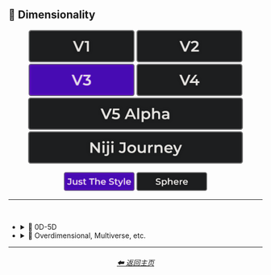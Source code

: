 <h2>🌌 Dimensionality</h2>

<div align="center">

[<img src="/Images/Repo_Parts/Buttons/Version_Buttons/button_version_V1_inactive.webp?raw=true" alt="MidJourney V1" height="64" />](/Pages/MJ_V1/Style_Pages/Sphere/Dimensionality.md)
[<img src="/Images/Repo_Parts/Buttons/Version_Buttons/button_version_V2_inactive.webp?raw=true" alt="MidJourney V2" height="64" />](/Pages/MJ_V2/Style_Pages/Sphere/Dimensionality.md)
[<img src="/Images/Repo_Parts/Buttons/Version_Buttons/button_version_V3_active.webp?raw=true" alt="MidJourney V3" height="64" />](/Pages/MJ_V3/Style_Pages/Just_The_Style/Dimensionality.md)
[<img src="/Images/Repo_Parts/Buttons/Version_Buttons/button_version_V4_inactive.webp?raw=true" alt="MidJourney V4" height="64" />](/Pages/MJ_V4/Style_Pages/Just_The_Style/Dimensionality.md)
<br>
[<img src="/Images/Repo_Parts/Buttons/Version_Buttons/button_version_V5_Alpha_inactive_half.webp?raw=true" alt="MidJourney V5" height="64" />](/Pages/MJ_V5/Style_Pages/Just_The_Style/Dimensionality.md)
[<img src="/Images/Repo_Parts/Buttons/Version_Buttons/button_version_niji_inactive_half.webp?raw=true" alt="Niji Journey" height="64" />](/Pages/Niji_Journey/Style_Pages/Dimensionality.md)

[<img src="/Images/Repo_Parts/Buttons/Image_Type_Buttons/button_just_the_style_active.webp?raw=true" alt="Just The Style" width="140.5" />](/Pages/MJ_V3/Style_Pages/Just_The_Style/Dimensionality.md)
[<img src="/Images/Repo_Parts/Buttons/Image_Type_Buttons/button_sphere_inactive.webp?raw=true" alt="Sphere" width="140.5" />](/Pages/MJ_V3/Style_Pages/Sphere/Dimensionality.md)

</div>

<hr>
<br>


- <details><summary>🌌 0D-5D</summary><p><div align="center">

    | 0-Dimensional | 0-D |
    | :-: | :-: |
    | <img src="/Images/MJ_V3/MidJourney_Styles/Wave_10/0-Dimensional.webp?raw=true" width="256" /> | <img src="/Images/MJ_V3/MidJourney_Styles/Wave_10/0-D.webp?raw=true" width="256" /> |
    
    <br>
    
    | 1-Dimensional | 1-D |
    | :-: | :-: |
    | <img src="/Images/MJ_V3/MidJourney_Styles/Wave_10/1-Dimensional.webp?raw=true" width="256" /> | <img src="/Images/MJ_V3/MidJourney_Styles/Wave_10/1-D.webp?raw=true" width="256" /> |
    
    <br>

    | 2-Dimensional | 2D |
    | :-: | :-: |
    | <img src="/Images/MJ_V3/MidJourney_Styles/2-Dimensional.webp?raw=true" width="256" /> | <img src="/Images/MJ_V3/MidJourney_Styles/2D.webp?raw=true" width="256" /> | 
    
    <br>
    
    | 2.5-Dimensional | 2.5D |
    | :-: | :-: |
    | <img src="/Images/MJ_V3/MidJourney_Styles/2.5-Dimensional.webp?raw=true" width="256" /> | <img src="/Images/MJ_V3/MidJourney_Styles/2.5D.webp?raw=true" width="256" /> |
    
    <br>
    
    | 3-Dimensional | 3D |
    | :-: | :-: |
    | <img src="/Images/MJ_V3/MidJourney_Styles/3-Dimensional.webp?raw=true" width="256" /> | <img src="/Images/MJ_V3/MidJourney_Styles/3D.webp?raw=true" width="256" /> | 
    
    <br>
    
    | 4-Dimensional | 4D |
    | :-: | :-: |
    | <img src="/Images/MJ_V3/MidJourney_Styles/4-Dimensional.webp?raw=true" width="256" /> | <img src="/Images/MJ_V3/MidJourney_Styles/4D.webp?raw=true" width="256" /> | 
    
    <br>

    | 5-Dimensional | 5D |
    | :-: | :-: |
    | <img src="/Images/MJ_V3/MidJourney_Styles/5-Dimensional.webp?raw=true" width="256" /> | <img src="/Images/MJ_V3/MidJourney_Styles/5D.webp?raw=true" width="256" /> | 

    </div></p></details>


- <details><summary>🌌 Overdimensional, Multiverse, etc.</summary><p><div align="center">

    | Dimensionality |
    | :-: |
    | <img src="/Images/MJ_V3/MidJourney_Styles/Wave_13/Dimensionality.webp?raw=true" width="256" /> |
    
    <br>

    | Overdimensional | Underdimensional | Hyperdimensional |
    | :-: | :-: | :-: |
    | <img src="/Images/MJ_V3/MidJourney_Styles/Overdimensional.webp?raw=true" width="256" /> | <img src="/Images/MJ_V3/MidJourney_Styles/Underdimensional.webp?raw=true" width="256" /> | <img src="/Images/MJ_V3/MidJourney_Styles/Hyperdimensional.webp?raw=true" width="256" /> | 
    
    <br>
    
    | Subdimensional | Everdimensional | Omnidimensional |
    | :-: | :-: | :-: |
    | <img src="/Images/MJ_V3/MidJourney_Styles/Subdimensional.webp?raw=true" width="256" /> | <img src="/Images/MJ_V3/MidJourney_Styles/Everdimensional.webp?raw=true" width="256" /> | <img src="/Images/MJ_V3/MidJourney_Styles/Omnidimensional.webp?raw=true" width="256" /> |
    
    <br>
    
    | Extradimensional | Beyond-Dimensional | Excessively-Dimensional |
    | :-: | :-: | :-: |
    | <img src="/Images/MJ_V3/MidJourney_Styles/Extradimensional.webp?raw=true" width="256" /> | <img src="/Images/MJ_V3/MidJourney_Styles/Beyond-Dimensional.webp?raw=true" width="256" /> | <img src="/Images/MJ_V3/MidJourney_Styles/Excessively-dimensional.webp?raw=true" width="256" /> | 
    
    <br>
    
    | Alldimensional | Multiverse |
    | :-: | :-: |
    | <img src="/Images/MJ_V3/MidJourney_Styles/Alldimensional.webp?raw=true" width="256" /> | <img src="/Images/MJ_V3/MidJourney_Styles/Multiverse.webp?raw=true" width="256" /> |

    <br>
    
    | Parallel-Universe | Perpendicular-Universe |
    | :-: | :-: |
    | <img src="/Images/MJ_V3/MidJourney_Styles/Wave_10/Parallel-Universe.webp?raw=true" width="256" /> | <img src="/Images/MJ_V3/MidJourney_Styles/Wave_10/Perpendicular-Universe.webp?raw=true" width="256" /> |

    </div></p></details>
        
<hr>
<div align="center">
    <h6><a href="/README.md">⬅ 返回主页</a></h6>
</div>